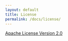```yaml
---
layout: default
title: License
permalink: /docs/license/
---
```

[Apache License Version 2.0](https://github.com/indeedeng/imhotep/blob/master/LICENSE)

